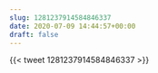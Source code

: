 ```yaml
---
slug: 1281237914584846337
date: 2020-07-09 14:44:57+00:00
draft: false
---
```


{{< tweet 1281237914584846337 >}}

